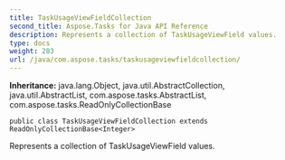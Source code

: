 ```yaml
---
title: TaskUsageViewFieldCollection
second_title: Aspose.Tasks for Java API Reference
description: Represents a collection of TaskUsageViewField values.
type: docs
weight: 283
url: /java/com.aspose.tasks/taskusageviewfieldcollection/
---
```


**Inheritance:**
java.lang.Object, java.util.AbstractCollection, java.util.AbstractList, com.aspose.tasks.AbstractList, com.aspose.tasks.ReadOnlyCollectionBase
```
public class TaskUsageViewFieldCollection extends ReadOnlyCollectionBase<Integer>
```

Represents a collection of  TaskUsageViewField  values.

